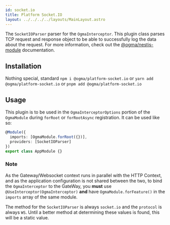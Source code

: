 ```yaml
---
id: socket.io
title: Platform Socket.IO
layout: ../../../../layouts/MainLayout.astro
---
```


The `SocketIOParser` parser for the `OgmaInterceptor`. This plugin class parses TCP request and response object to be able to successfully log the data about the request. For more information, check out the [@ogma/nestjs-module](/en/nestjs/module) documentation.

## Installation

Nothing special, standard `npm i @ogma/platform-socket.io` or `yarn add @ogma/platform-socket.io` or `pnpm add @ogma/platform-socket.io`

## Usage

This plugin is to be used in the `OgmaInterceptorOptions` portion of the `OgmaModule` during `forRoot` or `forRootAsync` registration. It can be used like so:

```ts
@Module({
  imports: [OgmaModule.forRoot({})],
  providers: [SocketIOParser]
})
export class AppModule {}
```

### Note

As the Gateway/Websocket context runs in parallel with the HTTP Context, and as the application configuration is not shared between the two, to bind the `OgmaInterceptor` to the GateWay, you **must** use `@UseInterceptor(OgmaInterceptor)` **and** have `OgmaModule.forFeature()` in the `imports` array of the same module.

The method for the `SocketIOParser` is always `socket.io` and the `protocol` is always `WS`. Until a better method at determining these values is found, this will be a static value.
